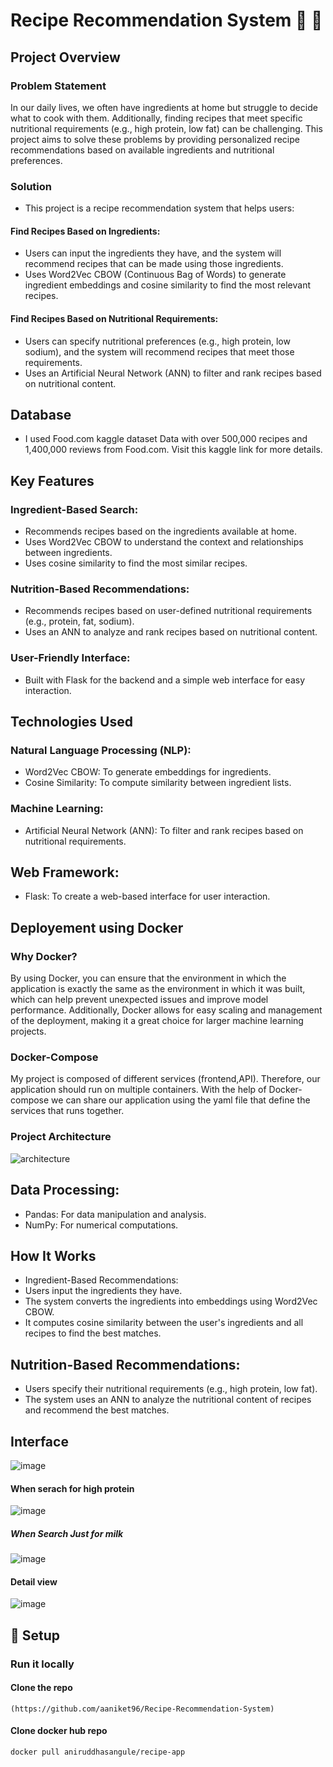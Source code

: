 # Recipe Recommendation System 🍔 🍕

## Project Overview
  ### Problem Statement
  In our daily lives, we often have ingredients at home but struggle to decide what to cook with them. Additionally, finding recipes that meet specific nutritional 
  requirements (e.g., high protein, low fat) can be challenging. This project aims to solve these problems by providing personalized recipe recommendations based 
  on available ingredients and nutritional preferences.

  ### Solution
  - This project is a recipe recommendation system that helps users:

  #### Find Recipes Based on Ingredients:
  - Users can input the ingredients they have, and the system will recommend recipes that can be made using those ingredients.
  - Uses Word2Vec CBOW (Continuous Bag of Words) to generate ingredient embeddings and cosine similarity to find the most relevant recipes.

 #### Find Recipes Based on Nutritional Requirements:
  - Users can specify nutritional preferences (e.g., high protein, low sodium), and the system will recommend recipes that meet those requirements.
  - Uses an Artificial Neural Network (ANN) to filter and rank recipes based on nutritional content.

## Database 
- I used Food.com kaggle dataset Data with over 500,000 recipes and 1,400,000 reviews from Food.com. Visit this kaggle link for more details.

## Key Features
  ### Ingredient-Based Search:
  - Recommends recipes based on the ingredients available at home.
  - Uses Word2Vec CBOW to understand the context and relationships between ingredients.
  - Uses cosine similarity to find the most similar recipes.

### Nutrition-Based Recommendations:
- Recommends recipes based on user-defined nutritional requirements (e.g., protein, fat, sodium).
- Uses an ANN to analyze and rank recipes based on nutritional content.

### User-Friendly Interface:
- Built with Flask for the backend and a simple web interface for easy interaction.

## Technologies Used
  ### Natural Language Processing (NLP):
  - Word2Vec CBOW: To generate embeddings for ingredients.
  - Cosine Similarity: To compute similarity between ingredient lists.

  ### Machine Learning:
  - Artificial Neural Network (ANN): To filter and rank recipes based on nutritional requirements.

## Web Framework:
  - Flask: To create a web-based interface for user interaction.

## Deployement using Docker
  ### Why Docker?
By using Docker, you can ensure that the environment in which the application is exactly the same as the environment in which it was built, which can help prevent unexpected issues and improve model performance. Additionally, Docker allows for easy scaling and management of the deployment, making it a great choice for larger machine learning projects.

  ### Docker-Compose
My project is composed of different services (frontend,API). Therefore, our application should run on multiple containers. With the help of Docker-compose we can share our application using the yaml file that define the services that runs together.

### Project Architecture
![architecture](https://github.com/user-attachments/assets/b36f6b15-4d23-43a4-a9ed-ba6baed4b974)


## Data Processing:
- Pandas: For data manipulation and analysis.
- NumPy: For numerical computations.

## How It Works
- Ingredient-Based Recommendations:
- Users input the ingredients they have.
- The system converts the ingredients into embeddings using Word2Vec CBOW.
- It computes cosine similarity between the user's ingredients and all recipes to find the best matches.

## Nutrition-Based Recommendations:
- Users specify their nutritional requirements (e.g., high protein, low fat).
- The system uses an ANN to analyze the nutritional content of recipes and recommend the best matches.

## Interface 
![image](https://github.com/user-attachments/assets/bdf75bdc-383d-40bc-b92d-45207b2387f8)

#### When serach for high protein 
![image](https://github.com/user-attachments/assets/c7fbf9c5-3558-4824-b1bb-73b160affd0f)

##### When Search Just for milk 
![image](https://github.com/user-attachments/assets/11ac8b21-f1fc-499e-8ab1-63acf91260ac)

#### Detail view 
![image](https://github.com/user-attachments/assets/c1108b4f-10a9-40da-93a4-de30f5c23531)

## 🐳 Setup
  ### Run it locally
  #### Clone the repo
    (https://github.com/aaniket96/Recipe-Recommendation-System)
  #### Clone docker hub  repo
    docker pull aniruddhasangule/recipe-app
